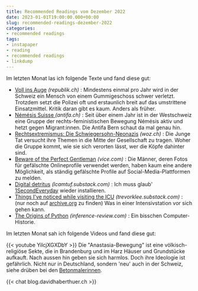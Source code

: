 ```yaml
---
title: Recommended Readings vom Dezember 2022
date: 2023-01-01T19:00:00.000+00:00
slug: recommended-readings-dezember-2022
categories:
- recommended readings
tags:
- instapaper
- reading
- recommended readings
- linkdump
---
```

Im letzten Monat las ich folgende Texte und fand diese gut:

- [Voll ins Auge](https://www.republik.ch/2022/12/01/voll-ins-auge) *(republik.ch)* : Mindestens einmal pro Jahr wird in der Schweiz ein Mensch von einem Gummigeschoss schwer verletzt. Trotzdem setzt die Polizei oft und erstaunlich breit auf das umstrittene Einsatzmittel. Kritik daran gibt es kaum. Anders als früher.
- [Némésis Suisse ](https://www.antifa.ch/nemesis-suisse/) *(antifa.ch)* : Seit über einem Jahr ist in der Westschweiz eine Gruppe der rechts-feministischen Bewegung Némésis aktiv und hetzt gegen Migrant:innen. Die Antifa Bern schaut da mal genau hin.
- [Rechtsextremismus: Die Schwiegersohn-Neonazis](https://www.woz.ch/!JJPNM2QWZACD) *(woz.ch)* : Die Junge Tat versucht ihre Themen in die Mitte der Gesellschaft zu tragen. Woher die Gruppe kommt, wie sie sich verorten lässt, wer die Köpfe dahinter sind.
- [Beware of the Perfect Gentleman](https://www.vice.com/en/article/n7zmvd/beware-of-the-perfect-gentleman) *(vice.com)* : Die Männer, deren Fotos für gefälschte Onlineprofile verwendet werden, haben kaum eine andere Möglichkeit, als ständig gefälschte Profile auf Social-Media-Plattformen zu melden.
- [Digital detritus](https://lcamtuf.substack.com/p/digital-detritus) *(lcamtuf.substack.com)* : Ich muss glaub' [1SecondEveryday](https://1se.co/) wieder installieren.
- [Things I've noticed while visiting the ICU](https://trevorklee.substack.com/p/things-ive-noticed-while-visiting) *(trevorklee.substack.com)* : (nur noch auf [archive.org](https://web.archive.org/web/20221118210814/https://trevorklee.substack.com/p/things-ive-noticed-while-visiting) zu finden) Was in einer Intensivstation vor sich gehen kann.
- [The Origins of Python](https://inference-review.com/article/the-origins-of-python) *(inference-review.com)* : Ein bisschen Computer-Historie.

Im letzten Monat sah ich folgende Videos und fand diese gut:

{{< youtube YilcjXGXDbY >}}
Die "Anastasia-Bewegung" ist eine völkisch-religiöse Sekte, die in Brandenburg und im Harz Häuser und Grundstücke aufkauft.
Nach aussen hin geben sie sich harmlos.
Doch ihre Ideologie ist gefährlich.
Nicht nur in Deutschland, sondern 'neu' auch in der Schweiz, siehe drüben bei den [Betonmalerinnen](https://betonmalerinnen.noblogs.org/?s=anastasia).

{{< chat blog.davidhaberthuer.ch >}}